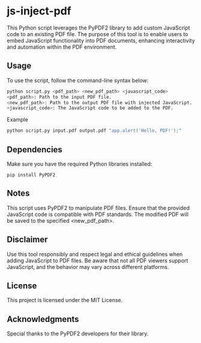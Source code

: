 # js-inject-pdf

This Python script leverages the PyPDF2 library to add custom JavaScript code to an existing PDF file. The purpose of this tool is to enable users to embed JavaScript functionality into PDF documents, enhancing interactivity and automation within the PDF environment.

## Usage
To use the script, follow the command-line syntax below:

```bash
python script.py <pdf_path> <new_pdf_path> <javascript_code>
<pdf_path>: Path to the input PDF file.
<new_pdf_path>: Path to the output PDF file with injected JavaScript.
<javascript_code>: The JavaScript code to be added to the PDF.
```

Example
```bash
python script.py input.pdf output.pdf "app.alert('Hello, PDF!');"
```

## Dependencies
Make sure you have the required Python libraries installed:

`pip install PyPDF2`

## Notes
This script uses PyPDF2 to manipulate PDF files.
Ensure that the provided JavaScript code is compatible with PDF standards.
The modified PDF will be saved to the specified <new_pdf_path>.

## Disclaimer
Use this tool responsibly and respect legal and ethical guidelines when adding JavaScript to PDF files. Be aware that not all PDF viewers support JavaScript, and the behavior may vary across different platforms.

## License
This project is licensed under the MIT License.

## Acknowledgments
Special thanks to the PyPDF2 developers for their library.
